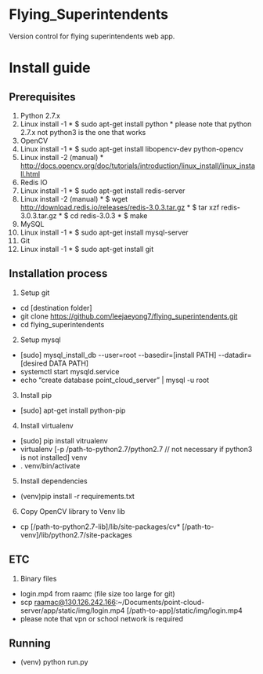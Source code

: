 # Flying_Superintendents

Version control for flying superintendents web app.

# Install guide

## Prerequisites
1. Python 2.7.x
  1. Linux install -1
    * $ sudo apt-get install python
    * please note that python 2.7.x not python3 is the one that works
2. OpenCV
  1. Linux install -1
    * $ sudo apt-get install libopencv-dev python-opencv
  2. Linux install -2 (manual)
    * http://docs.opencv.org/doc/tutorials/introduction/linux_install/linux_install.html
3. Redis IO
  1. Linux install -1
    * $ sudo apt-get install redis-server
  2. Linux install -2 (manual)
    * $ wget http://download.redis.io/releases/redis-3.0.3.tar.gz
    * $ tar xzf redis-3.0.3.tar.gz
    * $ cd redis-3.0.3
    * $ make
4. MySQL
  1. Linux install -1
    * $ sudo apt-get install  mysql-server
5. Git
  1. Linux install -1
    * $ sudo apt-get install  git

 
## Installation process
1. Setup git
  * cd [destination folder]
  * git clone https://github.com/leejaeyong7/flying_superintendents.git
  * cd flying_superintendents
2. Setup mysql
  * [sudo] mysql_install_db --user=root --basedir=[install PATH] --datadir=[desired DATA PATH]
  * systemctl start mysqld.service
  * echo “create database point_cloud_server” | mysql -u root
3. Install pip
  * [sudo] apt-get install python-pip
4. Install virtualenv
  * [sudo] pip install vitrualenv
  * virtualenv [-p /path-to-python2.7/python2.7 // not necessary if python3 is not installed] venv
  * . venv/bin/activate
5. Install dependencies
  * (venv)pip install -r requirements.txt
6. Copy OpenCV library to Venv lib
  * cp [/path-to-python2.7-lib]/lib/site-packages/cv* [/path-to-venv]/lib/python2.7/site-packages


## ETC
1. Binary files
  * login.mp4 from raamc (file size too large for git)
  * scp raamac@130.126.242.166:~/Documents/point-cloud-server/app/static/img/login.mp4 [/path-to-app]/static/img/login.mp4 
  * please note that vpn or school network is required
 
## Running
* (venv) python run.py


